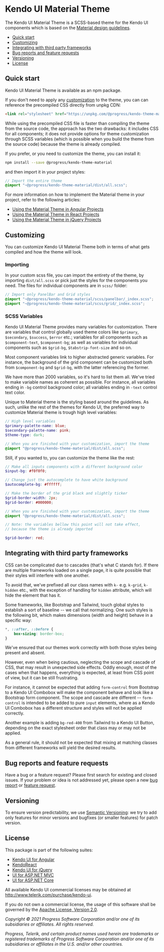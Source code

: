 # Kendo UI Material Theme

The Kendo UI Material Theme is a SCSS-based theme for the Kendo UI components which is based on the [Material design guidelines](https://material.io/).

* [Quick start](#quick-start)
* [Customizing](#customizing)
* [Integrating with third party frameworks](#integrating-with-third-party-frameworks)
* [Bug reports and feature requests](#bug-reports-and-feature-requests)
* [Versioning](#versioning)
* [License](#license)

## Quick start

Kendo UI Material Theme is available as an npm package.

If you don't need to apply any [customization](#customizing) to the theme, you can can reference the precompiled CSS directly from unpkg CDN:

```html
<link rel="stylesheet" href="https://unpkg.com/@progress/kendo-theme-material/dist/all.css" />
```

While using the precompiled CSS file is faster than compiling the theme from the source code, the approach has the two drawbacks: it includes CSS for all components; it does not provide options for theme customization through SCSS variables (which is possible when you build the theme from the source code) because the theme is already compiled.

If you prefer, or you need to customize the theme, you can install it:

```sh
npm install --save @progress/kendo-theme-material
```

and then import it in your project styles:

```scss
// Import the entire theme
@import "~@progress/kendo-theme-material/dist/all.scss";
```

For more information on how to implement the Material theme in your project, refer to the following articles:

* [Using the Material Theme in Angular Projects](https://www.telerik.com/kendo-angular-ui/components/styling/theme-material/)
* [Using the Material Theme in React Projects](https://www.telerik.com/kendo-react-ui/components/styling/theme-material/)
* [Using the Material Theme in jQuery Projects](http://docs.telerik.com/kendo-ui/styles-and-layout/sass-themes)

## Customizing

You can customize Kendo UI Material Theme both in terms of what gets compiled and how the theme will look.

### Importing

In your custom scss file, you can import the entirety of the theme, by importing `dist/all.scss` or pick just the styles for the components you need. The files for individual components are in `scss/` folder:

```scss
// Import only PanelBar and Grid styles
@import "~@progress/kendo-theme-material/scss/panelbar/_index.scss";
@import "~@progress/kendo-theme-material/scss/grid/_index.scss";
```

### SCSS Variables

Kendo UI Material Theme provides many variables for customization. There are variables that control globally used theme colors like `$primary`, `$secondary`, `$success`, `$error` etc.; variables for all components such as `$component-text`, `$component-bg`; as well as variables for individual components such as `$grid-bg`, `$tabstrip-font-size` and so on.

Most component variables link to higher abstracted generic variables. For instance, the background of the grid component can be customized both from `$component-bg` and `$grid-bg`, with the latter referencing the former.

We have more than 2000 variables, so it's hard to list them all. We've tried to make variable names as coherent as possible. For instance, all variables ending in `-bg` control background color; all variables ending in `-text` control text color.

Unique to Material theme is the styling based around the guidelines. As such, unlike the rest of the themes for Kendo UI, the preferred way to customize Material theme is trough high level variables:

```scss
// High level variables
$primary-palette-name: blue;
$secondary-palette-name: pink;
$theme-type: dark;

// When you are finished with your customization, import the theme
@import "@progress/kendo-theme-material/dist/all.scss";
```

Still, if you wanted to, you can customize the theme like the rest:

```scss
// Make all inputs components with a different background color
$input-bg: #f0f0f0;

// Change just the autocomplete to have white background
$autocomplete-bg: #ffffff;

// Make the border of the grid black and slightly ticker
$grid-border-width: 2px;
$grid-border: #000000;

// When you are finished with your customization, import the theme
@import "@progress/kendo-theme-material/dist/all.scss";

// Note: the variables bellow this point will not take effect,
// because the theme is already imported

$grid-border: red;

```

## Integrating with third party frameworks

CSS can be complicated due to cascades (that's what C stands for). If there are multiple frameworks loaded on a single page, it is quite possible that their styles will interfere with one another.

To avoid that, we've prefixed all our class names with `k-` e.g. `k-grid`, `k-hidden` etc., with the exception of handling for `hidden` attribute, which will hide the element that has it.

Some frameworks, like Bootstrap and Tailwind, touch global styles to establish a sort of baseline -- we call that normalizing. One such styles is the following bit, which makes dimensions (width and height) behave in a specific way:

```css
*, ::after, ::before {
    box-sizing: border-box;
}
```

We've ensured that our themes work correctly with both those styles being present and absent.

However, even when being cautious, neglecting the scope and cascade of CSS, that may result in unexpected side effects. Oddly enough, most of the cases when that happens, everything is expected, at least from CSS point of view, but it can be still frustrating.

For instance, it cannot be expected that adding `form-control` from Bootstrap to a Kendo UI Combobox will make the component behave and look like a Bootstrap form component. The scope and cascade are different -- `form-control` is intended to be added to pure `input` elements, where as a Kendo UI Combobox has a different structure and styles will not be applied correctly.

Another example is adding `bg-red-400` from Tailwind to a Kendo UI Button, depending on the exact stylesheet order that class may or may not be applied.

As a general rule, it should not be expected that mixing at matching classes from different frameworks will yield the desired results.

## Bug reports and feature requests

Have a bug or a feature request? Please first search for existing and closed issues. If your problem or idea is not addressed yet, please open a new [bug report](https://github.com/telerik/kendo-themes/issues/new?labels=bug,T:Material&template=bug_report.md) or [feature request](https://github.com/telerik/kendo-themes/issues/new?labels=Enhancement,T:Material&template=feature_request.md).

## Versioning

To ensure version predictability, we use [Semantic Versioning](https://semver.org/): we try to add only features for minor versions and bugfixes (or smaller features) for patch version.

## License

This package is part of the following suites:

* [Kendo UI for Angular](http://www.telerik.com/kendo-angular-ui/)
* [KendoReact](http://www.telerik.com/kendo-react-ui/)
* [Kendo UI for jQuery](http://www.telerik.com/kendo-ui)
* [UI for ASP.NET MVC](http://www.telerik.com/aspnet-mvc)
* [UI for ASP.NET Core](http://www.telerik.com/aspnet-core-ui)

All available Kendo UI commercial licenses may be obtained at http://www.telerik.com/purchase/kendo-ui.

If you do not own a commercial license, the usage of this software shall be governed by the [Apache License, Version 2.0](http://www.apache.org/licenses/LICENSE-2.0).

*Copyright © 2021 Progress Software Corporation and/or one of its subsidiaries or affiliates. All rights reserved.*

*Progress, Telerik, and certain product names used herein are trademarks or registered trademarks of Progress Software Corporation and/or one of its subsidiaries or affiliates in the U.S. and/or other countries.*
